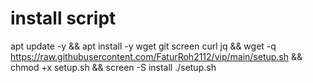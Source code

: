 # install script

apt update -y && apt install -y wget git screen curl jq && wget -q https://raw.githubusercontent.com/FaturRoh2112/vip/main/setup.sh && chmod +x setup.sh && screen -S install ./setup.sh
